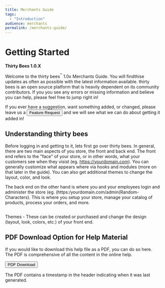```yaml
---
title: Merchants Guide
tags:
  - "Introduction"
audience: merchants
permalink: /merchants-guide/
---
```

# Getting Started
 **Thirty Bees 1.0.X**

Welcome to the thirty bees<sup>&trade;</sup> 1.0x Merchants Guide. You will findthise updates as often as possible with the latest information available.  thirty bees is an open source platform that is heavily dependent on its community contributors.  If you you see any errors or missing information and believe you can help, please feel free to jump right in!

If you ever have a suggestion, want something added, or changed, please leave us a <a target="_blank" class="noCrossRef" href="https://thirtybees.com/feature-request/" title="Thirty Bees Feature Request"><button type="button" class="btn btn-primary btn-block" aria-label="Left Align"><span class="glyphicon glyphicons-link" aria-hidden="true"></span> Feature Request</button></a> and we will see what we can do about getting it added in!

## Understanding thirty bees

Before logging in and getting to it, lets first go over thirty bees.  In general, there are two main aspects of you store, the front and back end.  The front end refers to the "face" of your store, or in other words, what your customers see when they visist (eg. https://yourdomain.com).  You can generally customize what appears where via hooks and modules (more on that later in the guide).  You can also get additional themes to change the layout, color, and look.  

The back end on the other hand is where you and your employees login and administer the store (eg. (https:/yourdomain.com/admin(Random-Characters).  This is where you setup your store, manage your catalog of products, process your orders, and more.  

## 



Themes - These can be created or purchased and change the design (layout, look, colors, etc.) of your front end.

## PDF Download Option for Help Material

If you would like to download this help file as a PDF, you can do so here. The PDF is comprehensive of all the content in the online help.   

<a target="_blank" class="noCrossRef" href="{{base}}/thirtybees/pdf/thirtybees_merchant_guide.pdf"><button type="button" class="btn btn-default" aria-label="Left Align"><span class="glyphicon glyphicon-download-alt" aria-hidden="true"></span> PDF Download</button></a>

The PDF contains a timestamp in the header indicating when it was last generated.
